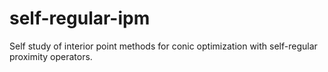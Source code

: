 # self-regular-ipm
Self study of interior point methods for conic optimization with self-regular proximity operators.
